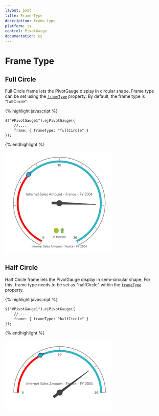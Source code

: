 ```yaml
---
layout: post
title: Frame-Type
description: frame type 
platform: js
control: PivotGauge
documentation: ug
---
```


# Frame Type

## Full Circle

Full Circle frame lets the PivotGauge display in circular shape. Frame type can be set using the [`frameType`](/js/api/ejcirculargauge#members:frame) property.  By default, the frame type is "fullCircle".

{% highlight javascript %}

    $("#PivotGauge1").ejPivotGauge({
        //....
        frame: { frameType: "fullCircle" }
    });

{% endhighlight %}

![](Frame-Type/FullCircle.png) 

## Half Circle

Half Circle frame lets the PivotGauge display in semi-circular shape. For this, frame type needs to be set as "halfCircle" within the [`frameType`](/js/api/ejcirculargauge#members:frame) property.

{% highlight javascript %}

    $("#PivotGauge1").ejPivotGauge({
        //....
        frame: { frameType: "halfCircle" }
    });

{% endhighlight %}

![](Frame-Type/HalfCircle.png) 

